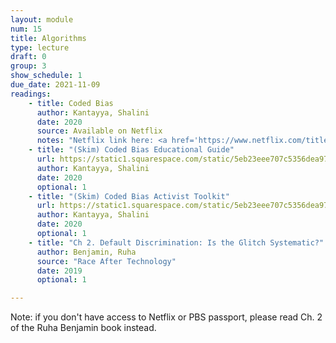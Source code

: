 ```yaml
---
layout: module
num: 15
title: Algorithms
type: lecture
draft: 0
group: 3
show_schedule: 1
due_date: 2021-11-09
readings:
    - title: Coded Bias
      author: Kantayya, Shalini
      date: 2020
      source: Available on Netflix
      notes: "Netflix link here: <a href='https://www.netflix.com/title/81328723'>https://www.netflix.com/title/81328723</a>. <br>PBS link here: <a href='https://www.pbs.org/independentlens/documentaries/coded-bias/'>https://www.pbs.org/independentlens/documentaries/coded-bias/</a>"
    - title: "(Skim) Coded Bias Educational Guide"
      url: https://static1.squarespace.com/static/5eb23eee707c5356dea97eaa/t/5ffe4ff872238a5c80e4020b/1610502147093/CODED_Educational_Guide_Final.pdf
      author: Kantayya, Shalini
      date: 2020
      optional: 1
    - title: "(Skim) Coded Bias Activist Toolkit"
      url: https://static1.squarespace.com/static/5eb23eee707c5356dea97eaa/t/604a50925387f562551235c0/1615483038648/CODED_Activist_Toolkit_Final_21.pdf
      author: Kantayya, Shalini
      date: 2020
      optional: 1
    - title: "Ch 2. Default Discrimination: Is the Glitch Systematic?"
      author: Benjamin, Ruha
      source: "Race After Technology"
      date: 2019
      optional: 1

---
```

Note: if you don't have access to Netflix or PBS passport, please read Ch. 2 of the Ruha Benjamin book instead.